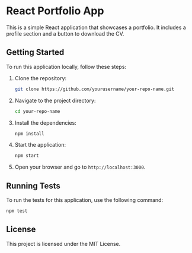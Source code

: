 # React Portfolio App

This is a simple React application that showcases a portfolio. It includes a profile section and a button to download the CV.


## Getting Started

To run this application locally, follow these steps:

1. Clone the repository:
   ```bash
   git clone https://github.com/yourusername/your-repo-name.git
   ```

2. Navigate to the project directory:
   ```bash
   cd your-repo-name
   ```

3. Install the dependencies:
   ```bash
   npm install
   ```

4. Start the application:
   ```bash
   npm start
   ```

5. Open your browser and go to `http://localhost:3000`.

## Running Tests

To run the tests for this application, use the following command:
```bash
npm test
```

## License

This project is licensed under the MIT License.
